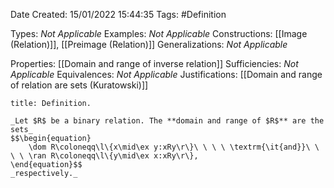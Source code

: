 <div class="topSpace"></div>

Date Created: 15/01/2022 15:44:35
Tags: #Definition

Types: _Not Applicable_
Examples: _Not Applicable_ 
Constructions: [[Image (Relation)]], [[Preimage (Relation)]]
Generalizations: _Not Applicable_

Properties: [[Domain and range of inverse relation]]
Sufficiencies: _Not Applicable_
Equivalences: _Not Applicable_
Justifications: [[Domain and range of relation are sets (Kuratowski)]]

``` ad-Definition
title: Definition.

_Let $R$ be a binary relation. The **domain and range of $R$** are the sets_
$$\begin{equation}
    \dom R\coloneqq\l\{x\mid\ex y:xRy\r\}\ \ \ \ \textrm{\it{and}}\ \ \ \ \ran R\coloneqq\l\{y\mid\ex x:xRy\r\},
\end{equation}$$
_respectively._

```
